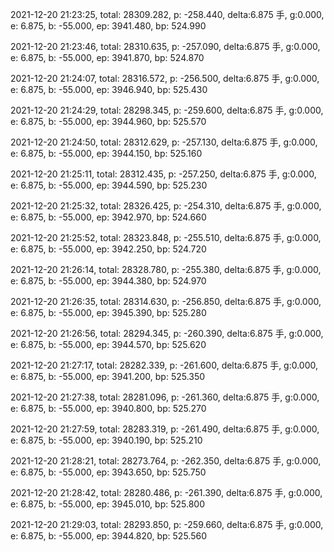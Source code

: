 2021-12-20 21:23:25, total: 28309.282, p: -258.440, delta:6.875 手, g:0.000, e: 6.875, b: -55.000, ep: 3941.480, bp: 524.990

2021-12-20 21:23:46, total: 28310.635, p: -257.090, delta:6.875 手, g:0.000, e: 6.875, b: -55.000, ep: 3941.870, bp: 524.870

2021-12-20 21:24:07, total: 28316.572, p: -256.500, delta:6.875 手, g:0.000, e: 6.875, b: -55.000, ep: 3946.940, bp: 525.430

2021-12-20 21:24:29, total: 28298.345, p: -259.600, delta:6.875 手, g:0.000, e: 6.875, b: -55.000, ep: 3944.960, bp: 525.570

2021-12-20 21:24:50, total: 28312.629, p: -257.130, delta:6.875 手, g:0.000, e: 6.875, b: -55.000, ep: 3944.150, bp: 525.160

2021-12-20 21:25:11, total: 28312.435, p: -257.250, delta:6.875 手, g:0.000, e: 6.875, b: -55.000, ep: 3944.590, bp: 525.230

2021-12-20 21:25:32, total: 28326.425, p: -254.310, delta:6.875 手, g:0.000, e: 6.875, b: -55.000, ep: 3942.970, bp: 524.660

2021-12-20 21:25:52, total: 28323.848, p: -255.510, delta:6.875 手, g:0.000, e: 6.875, b: -55.000, ep: 3942.250, bp: 524.720

2021-12-20 21:26:14, total: 28328.780, p: -255.380, delta:6.875 手, g:0.000, e: 6.875, b: -55.000, ep: 3944.380, bp: 524.970

2021-12-20 21:26:35, total: 28314.630, p: -256.850, delta:6.875 手, g:0.000, e: 6.875, b: -55.000, ep: 3945.390, bp: 525.280

2021-12-20 21:26:56, total: 28294.345, p: -260.390, delta:6.875 手, g:0.000, e: 6.875, b: -55.000, ep: 3944.570, bp: 525.620

2021-12-20 21:27:17, total: 28282.339, p: -261.600, delta:6.875 手, g:0.000, e: 6.875, b: -55.000, ep: 3941.200, bp: 525.350

2021-12-20 21:27:38, total: 28281.096, p: -261.360, delta:6.875 手, g:0.000, e: 6.875, b: -55.000, ep: 3940.800, bp: 525.270

2021-12-20 21:27:59, total: 28283.319, p: -261.490, delta:6.875 手, g:0.000, e: 6.875, b: -55.000, ep: 3940.190, bp: 525.210

2021-12-20 21:28:21, total: 28273.764, p: -262.350, delta:6.875 手, g:0.000, e: 6.875, b: -55.000, ep: 3943.650, bp: 525.750

2021-12-20 21:28:42, total: 28280.486, p: -261.390, delta:6.875 手, g:0.000, e: 6.875, b: -55.000, ep: 3945.010, bp: 525.800

2021-12-20 21:29:03, total: 28293.850, p: -259.660, delta:6.875 手, g:0.000, e: 6.875, b: -55.000, ep: 3944.820, bp: 525.560